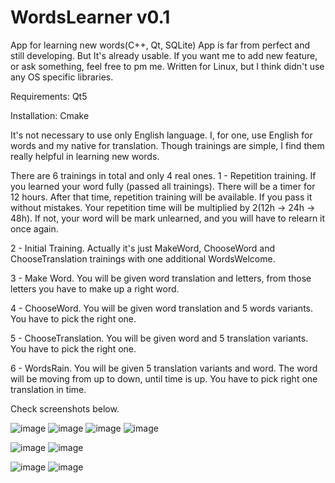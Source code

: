# WordsLearner v0.1
App for learning new words(C++, Qt, SQLite)
App is far from perfect and still developing. But It's already usable. 
If you want me to add new feature, or ask something, feel free to pm me.
Written for Linux, but I think didn't use any OS specific libraries.

Requirements: Qt5

Installation: Cmake

It's not necessary to use only English language. I, for one, use English for words and my native for translation.
Though trainings are simple, I find them really helpful in learning new words.

There are 6 trainings in total and only 4 real ones.
1 - Repetition training. If you learned your word fully (passed all trainings). There will be a timer for 12 hours. After that time, repetition training will be available. If you pass it without mistakes. Your repetition time will be multiplied by 2(12h -> 24h -> 48h). If not, your word will be mark unlearned, and you will have to relearn it once again.

2 - Initial Training. Actually it's just MakeWord, ChooseWord and ChooseTranslation trainings with one additional WordsWelcome.

3 - Make Word. You will be given word translation and letters, from those letters you have to make up a right word.

4 - ChooseWord. You will be given word translation and 5 words variants. You have to pick the right one.

5 - ChooseTranslation. You will be given word and 5 translation variants. You have to pick the right one.

6 - WordsRain. You will be given 5 translation variants and word. The word will be moving from up to down, until time is up. You have to pick right one translation in time.

Check screenshots below.

![image](https://user-images.githubusercontent.com/87692555/180742281-bfec48a0-cb7e-4047-af99-0a5bb6975a0d.png)
![image](https://user-images.githubusercontent.com/87692555/180742394-cc9975d8-90a2-40a5-85de-e282a79f13bb.png)
![image](https://user-images.githubusercontent.com/87692555/180742571-4303db37-dfc8-417a-8cac-452c4211aaef.png)
![image](https://user-images.githubusercontent.com/87692555/180742648-e6dc8f3f-7fcb-4a58-8d2a-2504def7326b.png)

![image](https://user-images.githubusercontent.com/87692555/180742791-9e42a225-a9d4-40ff-ba3c-a54c71e82b51.png)
![image](https://user-images.githubusercontent.com/87692555/180742851-196c1a47-11f1-4db3-bc55-01ff6cc25dac.png)

![image](https://user-images.githubusercontent.com/87692555/180743601-a8d9fb22-b502-40d4-b3b8-a762e2d22cb5.png)
![image](https://user-images.githubusercontent.com/87692555/180743787-61d9ccee-587e-4209-9f39-ddb49a03cb58.png)



